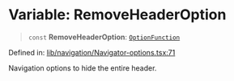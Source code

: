 # Variable: RemoveHeaderOption

> `const` **RemoveHeaderOption**: [`OptionFunction`](../type-aliases/OptionFunction.md)

Defined in: [lib/navigation/Navigator-options.tsx:71](https://github.com/aldesgroup/goaldn/blob/b43e92ae42dcd6febc9c2c8f0742ef8c669d44f6/lib/navigation/Navigator-options.tsx#L71)

Navigation options to hide the entire header.

